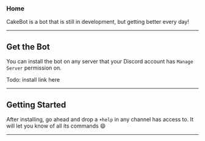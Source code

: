 ### Home

CakeBot is a bot that is still in development, but getting better every day!  

-----------------------------

## Get the Bot

You can install the bot on any server that your Discord account has `Manage Server` permission on.

Todo: install link here

-----------------------------

## Getting Started

After installing, go ahead and drop a `+help` in any channel has access to.  It will let you know of all its commands :smile:

-----------------------------
